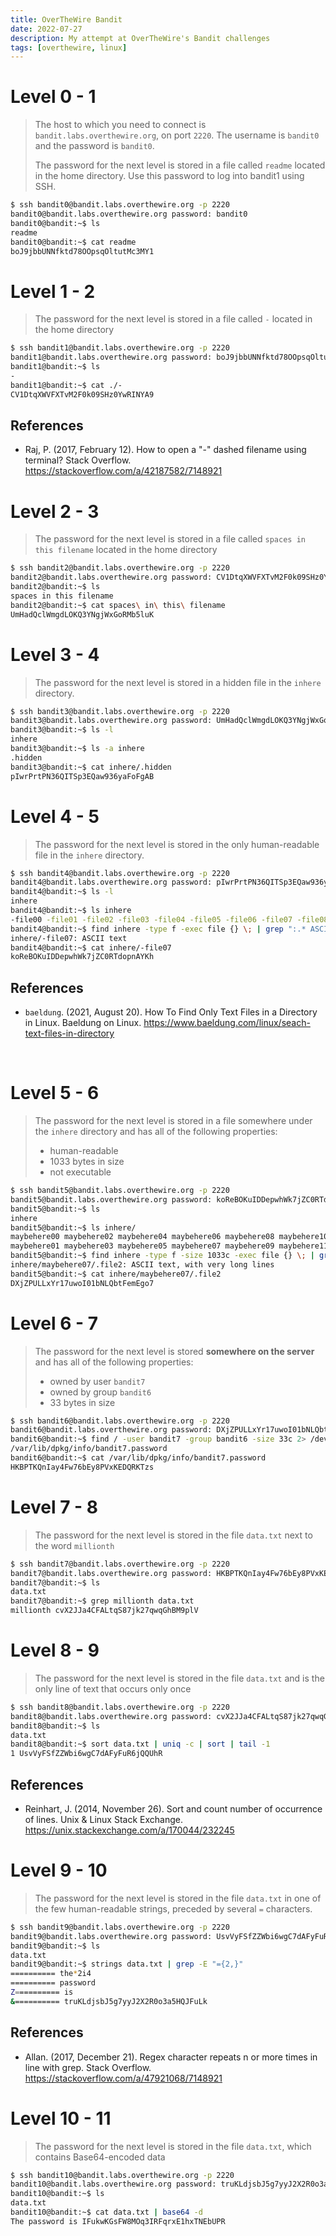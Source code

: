 ```yaml
---
title: OverTheWire Bandit
date: 2022-07-27
description: My attempt at OverTheWire's Bandit challenges
tags: [overthewire, linux]
---
```

# Level 0 - 1
> The host to which you need to connect is `bandit.labs.overthewire.org`, on port `2220`. The username is `bandit0` and the password is `bandit0`.
>
> The password for the next level is stored in a file called `readme` located in the home directory. Use this password to log into bandit1 using SSH.

```sh
$ ssh bandit0@bandit.labs.overthewire.org -p 2220
bandit0@bandit.labs.overthewire.org password: bandit0
bandit0@bandit:~$ ls
readme
bandit0@bandit:~$ cat readme
boJ9jbbUNNfktd78OOpsqOltutMc3MY1
```

# Level 1 - 2
> The password for the next level is stored in a file called `-` located in the home directory

```sh
$ ssh bandit1@bandit.labs.overthewire.org -p 2220
bandit1@bandit.labs.overthewire.org password: boJ9jbbUNNfktd78OOpsqOltutMc3MY1
bandit1@bandit:~$ ls
-
bandit1@bandit:~$ cat ./-
CV1DtqXWVFXTvM2F0k09SHz0YwRINYA9
```

## References
* Raj, P. (2017, February 12). How to open a "-" dashed filename using terminal? Stack Overflow. <https://stackoverflow.com/a/42187582/7148921>

# Level 2 - 3
> The password for the next level is stored in a file called `spaces in this filename` located in the home directory

```sh
$ ssh bandit2@bandit.labs.overthewire.org -p 2220
bandit2@bandit.labs.overthewire.org password: CV1DtqXWVFXTvM2F0k09SHz0YwRINYA9
bandit2@bandit:~$ ls
spaces in this filename
bandit2@bandit:~$ cat spaces\ in\ this\ filename 
UmHadQclWmgdLOKQ3YNgjWxGoRMb5luK
```

# Level 3 - 4
> The password for the next level is stored in a hidden file in the `inhere` directory.

```sh
$ ssh bandit3@bandit.labs.overthewire.org -p 2220
bandit3@bandit.labs.overthewire.org password: UmHadQclWmgdLOKQ3YNgjWxGoRMb5luK
bandit3@bandit:~$ ls -l
inhere
bandit3@bandit:~$ ls -a inhere
.hidden
bandit3@bandit:~$ cat inhere/.hidden
pIwrPrtPN36QITSp3EQaw936yaFoFgAB
```

# Level 4 - 5
> The password for the next level is stored in the only human-readable file in the `inhere` directory.

```sh
$ ssh bandit4@bandit.labs.overthewire.org -p 2220
bandit4@bandit.labs.overthewire.org password: pIwrPrtPN36QITSp3EQaw936yaFoFgAB
bandit4@bandit:~$ ls -l
inhere
bandit4@bandit:~$ ls inhere
-file00 -file01 -file02 -file03 -file04 -file05 -file06 -file07 -file08 -file09
bandit4@bandit:~$ find inhere -type f -exec file {} \; | grep ":.* ASCII text"
inhere/-file07: ASCII text
bandit4@bandit:~$ cat inhere/-file07
koReBOKuIDDepwhWk7jZC0RTdopnAYKh
```

## References
* `baeldung`. (2021, August 20). How To Find Only Text Files in a Directory in Linux. Baeldung on Linux. <https://www.baeldung.com/linux/seach-text-files-in-directory>

‌

# Level 5 - 6
> The password for the next level is stored in a file somewhere under the `inhere` directory and has all of the following properties:
> * human-readable
> * 1033 bytes in size
> * not executable

```sh
$ ssh bandit5@bandit.labs.overthewire.org -p 2220
bandit5@bandit.labs.overthewire.org password: koReBOKuIDDepwhWk7jZC0RTdopnAYKh
bandit5@bandit:~$ ls
inhere
bandit5@bandit:~$ ls inhere/
maybehere00 maybehere02 maybehere04 maybehere06 maybehere08 maybehere10 maybehere12 maybehere14 maybehere16 maybehere18
maybehere01 maybehere03 maybehere05 maybehere07 maybehere09 maybehere11 maybehere13 maybehere15 maybehere17 maybehere19
bandit5@bandit:~$ find inhere -type f -size 1033c -exec file {} \; | grep ":.* ASCII text"
inhere/maybehere07/.file2: ASCII text, with very long lines
bandit5@bandit:~$ cat inhere/maybehere07/.file2
DXjZPULLxYr17uwoI01bNLQbtFemEgo7
```

# Level 6 - 7
> The password for the next level is stored **somewhere on the server** and has all of the following properties:
> * owned by user `bandit7`
> * owned by group `bandit6`
> * 33 bytes in size

```sh
$ ssh bandit6@bandit.labs.overthewire.org -p 2220
bandit6@bandit.labs.overthewire.org password: DXjZPULLxYr17uwoI01bNLQbtFemEgo7
bandit6@bandit:~$ find / -user bandit7 -group bandit6 -size 33c 2> /dev/null
/var/lib/dpkg/info/bandit7.password
bandit6@bandit:~$ cat /var/lib/dpkg/info/bandit7.password
HKBPTKQnIay4Fw76bEy8PVxKEDQRKTzs
```

# Level 7 - 8
> The password for the next level is stored in the file `data.txt` next to the word `millionth`

```sh
$ ssh bandit7@bandit.labs.overthewire.org -p 2220
bandit7@bandit.labs.overthewire.org password: HKBPTKQnIay4Fw76bEy8PVxKEDQRKTzs
bandit7@bandit:~$ ls
data.txt
bandit7@bandit:~$ grep millionth data.txt 
millionth cvX2JJa4CFALtqS87jk27qwqGhBM9plV
```

# Level 8 - 9
> The password for the next level is stored in the file `data.txt` and is the only line of text that occurs only once

```sh
$ ssh bandit8@bandit.labs.overthewire.org -p 2220
bandit8@bandit.labs.overthewire.org password: cvX2JJa4CFALtqS87jk27qwqGhBM9plV
bandit8@bandit:~$ ls
data.txt
bandit8@bandit:~$ sort data.txt | uniq -c | sort | tail -1
1 UsvVyFSfZZWbi6wgC7dAFyFuR6jQQUhR
```

## References
* Reinhart, J. (2014, November 26). Sort and count number of occurrence of lines. Unix & Linux Stack Exchange. <https://unix.stackexchange.com/a/170044/232245>

# Level 9 - 10
> The password for the next level is stored in the file `data.txt` in one of the few human-readable strings, preceded by several `=` characters.

```sh
$ ssh bandit9@bandit.labs.overthewire.org -p 2220
bandit9@bandit.labs.overthewire.org password: UsvVyFSfZZWbi6wgC7dAFyFuR6jQQUhR
bandit9@bandit:~$ ls
data.txt
bandit9@bandit:~$ strings data.txt | grep -E "={2,}"
========== the*2i4
========== password
Z========== is
&========== truKLdjsbJ5g7yyJ2X2R0o3a5HQJFuLk
```

## References
* Allan. (2017, December 21). Regex character repeats n or more times in line with grep. Stack Overflow. <https://stackoverflow.com/a/47921068/7148921>

# Level 10 - 11
> The password for the next level is stored in the file `data.txt`, which contains Base64-encoded data

```sh
$ ssh bandit10@bandit.labs.overthewire.org -p 2220
bandit10@bandit.labs.overthewire.org password: truKLdjsbJ5g7yyJ2X2R0o3a5HQJFuLk
bandit10@bandit:~$ ls
data.txt
bandit10@bandit:~$ cat data.txt | base64 -d
The password is IFukwKGsFW8MOq3IRFqrxE1hxTNEbUPR
```